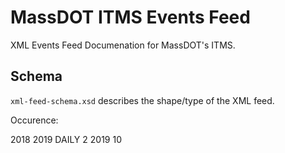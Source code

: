 # MassDOT ITMS Events Feed
XML Events Feed Documenation for MassDOT's ITMS.

## Schema
`xml-feed-schema.xsd` describes the shape/type of the XML feed.


Occurence:

<Recurrence>
  <StartDateTime>2018</StartDateTime>
  <EndDateTime>2019</EndDateTime>
  <Type>DAILY</Type> <!-- 'DAILY', 'WEEKLY', 'MONTHLY' -->
  <Frequency>2</Frequency> <!-- Number (Every 2 days) or 'WEEKDAY' -->
  <!-- only one of the two below -->
  <EndBy>2019</EndBy> <!-- date to end by -->
  <NumOccurences>10</NumOccurences> <!-- total number of occurrences -->
</Recurrence>
